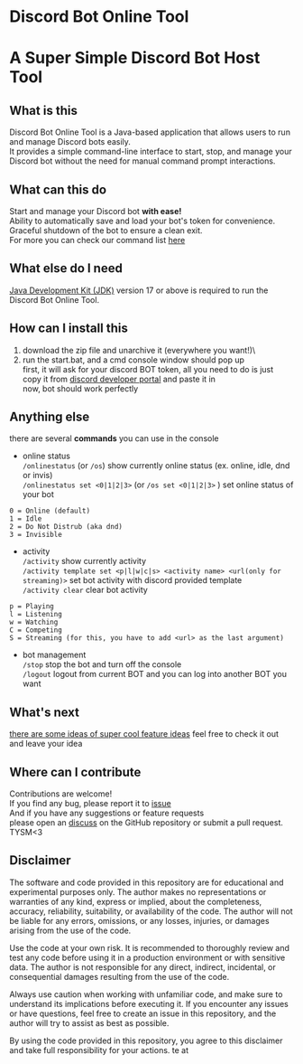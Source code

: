 # Discord Bot Online Tool

# A Super Simple Discord Bot Host Tool

## What is this

Discord Bot Online Tool is a Java-based application that allows users to run and manage Discord bots easily.\
It provides a simple command-line interface to start, stop, and manage your Discord bot without the need for manual
command prompt interactions.

## What can this do

Start and manage your Discord bot **with ease!**\
Ability to automatically save and load your bot's token for convenience.\
Graceful shutdown of the bot to ensure a clean exit.\
For more you can check our command list [here](#Anything-else)

## What else do I need

[Java Development Kit (JDK)](https://www.oracle.com/java/technologies/javase/jdk17-archive-downloads.html) version 17 or above is required to run
the Discord Bot Online Tool.

## How can I install this

1. download the zip file and unarchive it (everywhere you want!)\
2. run the start.bat, and a cmd console window should pop up\
    first, it will ask for your discord BOT token, all you need to do is just copy it from [discord developer portal](https://discord.com/developers/applications) and paste it in\
    now, bot should work perfectly

<a name="Anything-else"></a>
## Anything else

there are several **__commands__** you can use in the console
- online status\
  `/onlinestatus` (or `/os`) show currently online status (ex. online, idle, dnd or invis)\
  `/onlinestatus set <0|1|2|3>` (or `/os set <0|1|2|3>` ) set online status of your bot
```
0 = Online (default)
1 = Idle
2 = Do Not Distrub (aka dnd)
3 = Invisible
```
- activity\
  `/activity` show currently activity\
  `/activity template set <p|l|w|c|s> <activity name> <url(only for streaming)>` set bot activity with discord provided template\
  `/activity clear` clear bot activity
```
p = Playing
l = Listening
w = Watching
C = Competing
S = Streaming (for this, you have to add <url> as the last argument)
```

- bot management\
  `/stop` stop the bot and turn off the console\
  `/logout` logout from current BOT and you can log into another BOT you want

## What's next

[there are some ideas of super cool feature ideas](https://github.com/RTX4O9O/DiscordBotOnlineTool/discussions/9)
feel free to check it out and leave your idea

## Where can I contribute

Contributions are welcome!\
If you find any bug, please report it to [issue](https://github.com/RTX4O9O/DiscordBotOnlineTool/issues)\
And if you have any suggestions or feature requests\
please open an [discuss](https://github.com/RTX4O9O/DiscordBotOnlineTool/discussions) on the GitHub repository or submit a pull request.\
TYSM<3

## Disclaimer

The software and code provided in this repository are for educational and experimental purposes only.
The author makes no representations or warranties of any kind, express or implied, about the completeness, accuracy,
reliability, suitability, or availability of the code.
The author will not be liable for any errors, omissions, or any losses, injuries, or damages arising from the use of the
code.

Use the code at your own risk.
It is recommended to thoroughly review and test any code before using it in a production environment or with sensitive
data.
The author is not responsible for any direct, indirect, incidental, or consequential damages resulting from the use of
the code.

Always use caution when working with unfamiliar code, and make sure to understand its implications before executing it.
If you encounter any issues or have questions, feel free to create an issue in this repository, and the author will try
to assist as best as possible.

By using the code provided in this repository, you agree to this disclaimer and take full responsibility for your
actions.
te at 
